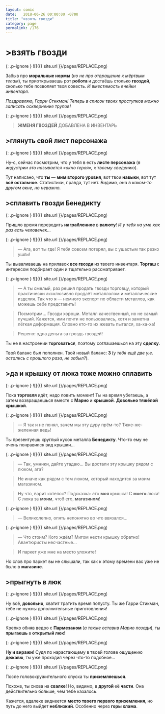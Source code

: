 ```yaml
---
layout: comic
date:   2018-06-26 00:00:00 -0700
title: ">взять гвозди"
category: page
permalink: /176
---
```

# >взять гвозди

{: .p-ignore }
![]({{ site.url }}/pages/REPLACE.png)

Забыв про <strong>моральные нормы</strong> (<em>но не про отвращение к мёртвым телам</em>), ты приоткрываешь рот <strong>робота </strong>и достаёшь столько <strong>гвоздей</strong>, сколько тебе позволяет твоя совесть. <em>И вместимость ячейки инвентаря.</em>

<em>Поздравляю, Гарри Стикман! Теперь в список твоих проступков можно записать осквернение трупов!</em>

{: .p-ignore }
![]({{ site.url }}/pages/REPLACE.png)

<blockquote><strong>ЖМЕНЯ ГВОЗДЕЙ</strong> ДОБАВЛЕНА В ИНВЕНТАРЬ</blockquote>

## >глянуть свой лист персонажа

{: .p-ignore }
![]({{ site.url }}/pages/REPLACE.png)

Ну-с, сейчас посмотрим, что у тебя в есть <strong>листе персонажа</strong> (<em>в индустрии это называется «окно героя», к твоему сведению</em>).

Тут написано, что <strong>ты </strong>— <strong>мим второго уровня</strong>, вот твои <strong>навыки</strong>, вот тут <strong>всё остальное</strong>. Статистики, правда, тут нет. <em>Видимо, она в каком-то другом окне, но неважно.</em>

## >сплавить гвозди Бенедикту

{: .p-ignore }
![]({{ site.url }}/pages/REPLACE.png)

Пришло время переводить <strong>награбленное </strong>в <strong>валюту</strong>! <em>И у тебя на уме как раз есть человечек…</em>

{: .p-ignore }
![]({{ site.url }}/pages/REPLACE.png)

<blockquote>— Ага, вот ты где! Я тебя совсем потерял, вы с ушастым так резко ушли!</blockquote>

Ты вываливаешь на прилавок <strong>все гвозди </strong>из твоего инвентаря. <strong>Торгаш </strong>с интересом подбирает один и тщательно рассматривает.

{: .p-ignore }
![]({{ site.url }}/pages/REPLACE.png)

<blockquote>— А ты смелый, раз решил продать гвозди торговцу, который практически эксклюзивно продаёт металлолом и металлические изделия. Так что я — немного эксперт по области металлов, как можешь себе представить!</blockquote>

<blockquote>Посмотрим… Гвозди хороши. Металл качественный, но не самый лучший. Кажется, ими почти не пользовались, хотя и заметна лёгкая деформация. Словно кто-то их жевать пытался, ха-ха-ха!</blockquote>

<blockquote>Решено: одна деньга за гроздь гвоздей!</blockquote>

Ты не в настроении <strong>торговаться</strong>, поэтому соглашаешься на эту <strong>сделку</strong>. 

Твой баланс был пополнен. Твой новый баланс: <strong>3 </strong>(у<em> тебя ещё две у.е. остались с прошлого раза, не забыл?</em>).

## >да и крышку от люка тоже можно сплавить

{: .p-ignore }
![]({{ site.url }}/pages/REPLACE.png)

Пока <strong>торговля </strong>идёт, надо ловить момент! Ты на время убегаешь, а затем возвращаешься вместе с <strong>Марио </strong>и <strong>крышкой</strong>. <strong>Довольно тяжёлой крышкой</strong>.

{: .p-ignore }
![]({{ site.url }}/pages/REPLACE.png)

<blockquote>— Я так и не понял, зачем мы эту дуру прём-то? Тяже-же-желенная ведь!</blockquote>

Ты презентуешь круглый кусок металла <strong>Бенедикту</strong>. Что-то ему не очень понравился вид крышки…

{: .p-ignore }
![]({{ site.url }}/pages/REPLACE.png)

<blockquote>— Так, умники, дайте угадаю… Вы достали эту крышку рядом с люком, ага?</blockquote>

<blockquote>Не иначе как рядом с тем люком, который находится за моим магазином.</blockquote>

<blockquote>Ну что, варит котелок? Подсказка: это <strong>моя </strong>крышка! С <strong>моего </strong>люка! С люка за <strong>моим</strong>, чтоб его, <strong>магазином</strong>!</blockquote>

{: .p-ignore }
![]({{ site.url }}/pages/REPLACE.png)

<blockquote>— Великолепно, опять непонятно во что ввязался…</blockquote>

{: .p-ignore }
![]({{ site.url }}/pages/REPLACE.png)

<blockquote>— Что стоим? Кого ждём? Мигом нести крышку обратно! Авантюристы несчастные…</blockquote>

<blockquote>И паркет уже мне на место уложите!</blockquote>

Но слов про паркет вы не слышали, так как к этому времени вас уже не было в <strong>магазине</strong>.

## >прыгнуть в люк

{: .p-ignore }
![]({{ site.url }}/pages/REPLACE.png)

Ну всё, <strong>довольно</strong>, хватит тратить время попусту. Ты же Гарри Стикман, тебе не нужны дополнительные приготовления!

{: .p-ignore }
![]({{ site.url }}/pages/REPLACE.png)

Крепко обняв ведро с <strong>Пармезаном </strong>(<em>а также оставив Марио позади</em>), ты <strong>прыгаешь </strong>в <strong>открытый люк</strong>!

{: .p-ignore }
![]({{ site.url }}/pages/REPLACE.png)

<strong>Ну и виражи</strong>! Судя по нарастающему в твоей голове ощущению <strong>дежавю</strong>, ты уже проходил через что-то подобное…

{: .p-ignore }
![]({{ site.url }}/pages/REPLACE.png)

После головокружительного спуска ты <strong>приземляешься</strong>.

Похоже, ты снова на <strong>свалке</strong>! Но, видимо, в <strong>другой </strong>её<strong> части</strong>. Она действительно больше, чем тебе казалось.

Кажется, вдалеке виднеется <strong>место твоего первого приземления</strong>, но путь до него выйдет <strong>неблизкий</strong>. Особенно через <strong>горы хлама</strong>.
